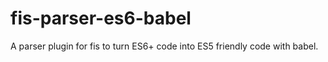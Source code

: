 # fis-parser-es6-babel

A parser plugin for fis to turn ES6+ code into ES5 friendly code with babel.